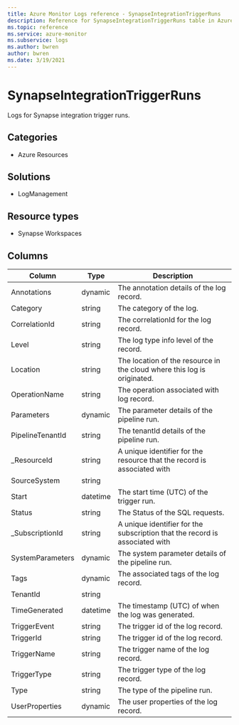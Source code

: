 ```yaml
---
title: Azure Monitor Logs reference - SynapseIntegrationTriggerRuns
description: Reference for SynapseIntegrationTriggerRuns table in Azure Monitor Logs.
ms.topic: reference
ms.service: azure-monitor
ms.subservice: logs
ms.author: bwren
author: bwren
ms.date: 3/19/2021
---
```


# SynapseIntegrationTriggerRuns

 Logs for Synapse integration trigger runs.

## Categories

- Azure Resources
## Solutions

- LogManagement
## Resource types

- Synapse Workspaces




## Columns

|Column|Type|Description|
|---|---|---|
|Annotations|dynamic|The annotation details of the log record.|
|Category|string|The category of the log.|
|CorrelationId|string|The correlationId for the log record.|
|Level|string|The log type info level of the record.|
|Location|string|The location of the resource in the cloud where this log is originated.|
|OperationName|string|The operation associated with log record.|
|Parameters|dynamic|The parameter details of the pipeline run.|
|PipelineTenantId|string|The tenantId details of the pipeline run.|
|_ResourceId|string|A unique identifier for the resource that the record is associated with|
|SourceSystem|string||
|Start|datetime|The start time (UTC) of the trigger run.|
|Status|string|The Status of the SQL requests.|
|_SubscriptionId|string|A unique identifier for the subscription that the record is associated with|
|SystemParameters|dynamic|The system parameter details of the pipeline run.|
|Tags|dynamic|The associated tags of the log record.|
|TenantId|string||
|TimeGenerated|datetime|The timestamp (UTC) of when the log was generated.|
|TriggerEvent|string|The trigger id of the log record.|
|TriggerId|string|The trigger id of the log record.|
|TriggerName|string|The trigger name of the log record.|
|TriggerType|string|The trigger type of the log record.|
|Type|string|The type of the pipeline run.|
|UserProperties|dynamic|The user properties of the log record.|
